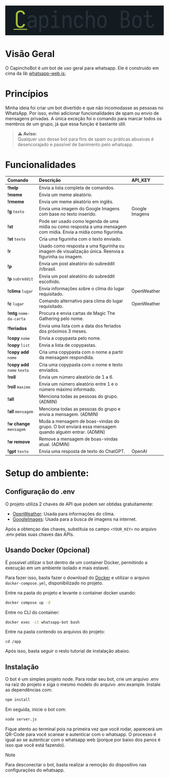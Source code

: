 

![alt text](./assets/logo.png)


# Visão Geral

O CapinchoBot é um bot de uso geral para whatsapp. Ele é construido em cima da lib [whatsapp-web.js](https://wwebjs.dev/);

# Princípios
Minha ideia foi criar um bot divertido e que não incomodasse as pessoas no WhatsApp. Por isso, evitei adicionar funcionalidades de spam ou envio de mensagens privadas. A única exceção foi o comando para marcar todos os membros de um grupo, já que essa função é bastante útil.

> **⚠️ Aviso:**  
> Qualquer uso desse bot para fins de spam ou práticas abusivas é desencorajado e passível de banimento pelo whatsapp.

# Funcionalidades 

| Comando                      | Descrição                                                                                                         | API_KEY        |
| :--------------------------- | :---------------------------------------------------------------------------------------------------------------- | :------------- |
| **!help**                    | Envia a lista completa de comandos.                                                                               |                |
| **!meme**                    | Envia um meme aleatório.                                                                                          |                |
| **!rmeme**                   | Envia um meme aleatório em inglês.                                                                                |                |
| **!g** `texto`               | Envia uma imagem do Google Imagens com base no texto inserido.                                                    | Google Imagens |
| **!st**                      | Pode ser usado como legenda de uma mídia ou como resposta a uma mensagem com mídia. Envia a mídia como figurinha. |                |
| **!st** `texto`              | Cria uma figurinha com o texto enviado.                                                                           |                |
| **!r**                       | Usado como resposta a uma figurinha ou imagem de visualização única. Reenvia a figurinha ou imagem.               |                |
| **!p**                       | Envia um post aleatório do subreddit /r/brasil.                                                                   |                |
| **!p** `subreddit`           | Envia um post aleatório do subreddit escolhido.                                                                   |                |
| **!clima** `lugar`           | Envia informações sobre o clima do lugar requisitado.                                                             | OpenWeather    |
| **!c** `lugar`               | Comando alternativo para clima do lugar requisitado.                                                              | OpenWeather    |
| **!mtg**  `nome-da-carta`    | Procura e envia cartas de Magic The Gathering pelo nome.                                                          |                |
| **!feriados**                | Envia uma lista com a data dos feriados dos próximos 3 meses.                                                     |                |
| **!copy** `nome`             | Envia a copypasta pelo nome.                                                                                      |                |
| **!copy** `list`             | Envia a lista de copypastas.                                                                                      |                |
| **!copy add** `nome`         | Cria uma copypasta com o nome a partir da mensagem respondida.                                                    |                |
| **!copy add** `nome` `texto` | Cria uma copypasta com o nome e texto enviados.                                                                   |                |
| **!roll**                    | Envia um número aleatório de 1 a 6.                                                                               |                |
| **!roll** `maximo`           | Envia um número aleatório entre 1 e o número máximo informado.                                                    |                |
| **!all**                     | Menciona todas as pessoas do grupo. (ADMIN)                                                                       |                |
| **!all** `mensagem`          | Menciona todas as pessoas do grupo e envia a mensagem. (ADMIN)                                                    |                |
| **!w change** `mensagem`     | Muda a mensagem de boas-vindas do grupo. O bot enviará essa mensagem quando alguém entrar. (ADMIN)                |                |
| **!w remove**                | Remove a mensagem de boas-vindas atual. (ADMIN)                                                                   |                |
| **!gpt** `texto`             | Envia uma resposta de texto do ChatGPT.                                                                           | OpenAI         |



# Setup do ambiente:

## Configuração do .env

O projeto utiliza 2 chaves de API que podem ser obtidas gratuitamente:
- [OpenWeather](https://openweathermap.org/api): Usada para informações do clima.
- [GoogleImages](https://programmablesearchengine.google.com/controlpanel/create): Usada para a busca de imagens na internet.

Após a obtençao das chaves, substituia os campo `<YOUR_KEY>` no arquivo .env pelas suas chaves das APIs.

## Usando Docker (Opcional)

É possível utilizar o bot dentro de um container Docker, permitindo a execução em um ambiente isolado e mais estavel.

Para fazer isso, basta fazer o download do [Docker](https://www.docker.com/) e utilizar o arquivo `docker-compose.yml`, disponibilizado no projeto.

Entre na pasta do projeto e levante o container docker usando:
```bash
docker compose up -d
```

Entre no CLI do container:
```bash
docker exec -it whatsapp-bot bash
```

Entre na pasta contendo os arquivos do projeto:
```
cd /app
```

Após isso, basta seguir o resto tutorial de instalação abaixo.

## Instalação

O bot é um simples projeto node. Para rodar seu bot, crie um arquivo .env na raíz do projeto e siga o mesmo modelo do arquivo .env.example. Instale as dependências com: 

```bash 
npm install
```

Em seguida, inicie o bot com:
```bash
node server.js
```

Fique atento ao terminal pois na primeira vez que você rodar, aparecerá um QR-Code para você scanear e autenticar com o whatsapp. O processo é igual ao se autenticar com o whatsapp web (porque por baixo dos panos é isso que você está fazendo).

> [!NOTE]
> Para desconectar o bot, basta realizar a remoção do dispositivo nas configurações do whatsapp.
